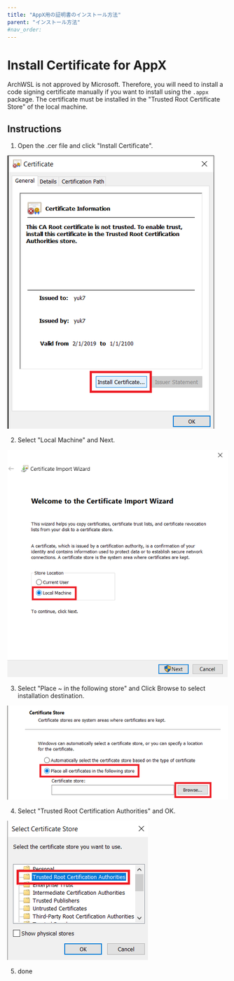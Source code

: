 ```yaml
---
title: "AppX用の証明書のインストール方法"
parent: "インストール方法"
#nav_order:
---
```


# Install Certificate for AppX

ArchWSL is not approved by Microsoft. Therefore, you will need to install a code
signing certificate manually if you want to install using the `.appx` package.
The certificate must be installed in the "Trusted Root Certificate Store" of the
local machine.

## Instructions

1. Open the .cer file and click "Install Certificate".

![screenshot1](img/cert/1.install.png)

2. Select "Local Machine" and Next.

![screenshot2](img/cert/2.to-localmachine.png)

3. Select "Place ~ in the following store" and Click Browse to select installation destination.

![screenshot3](img/cert/3.to-following.png)

4. Select "Trusted Root Certification Authorities" and OK.

![screenshot4](img/cert/4.to-rootstore.png)

5. done
